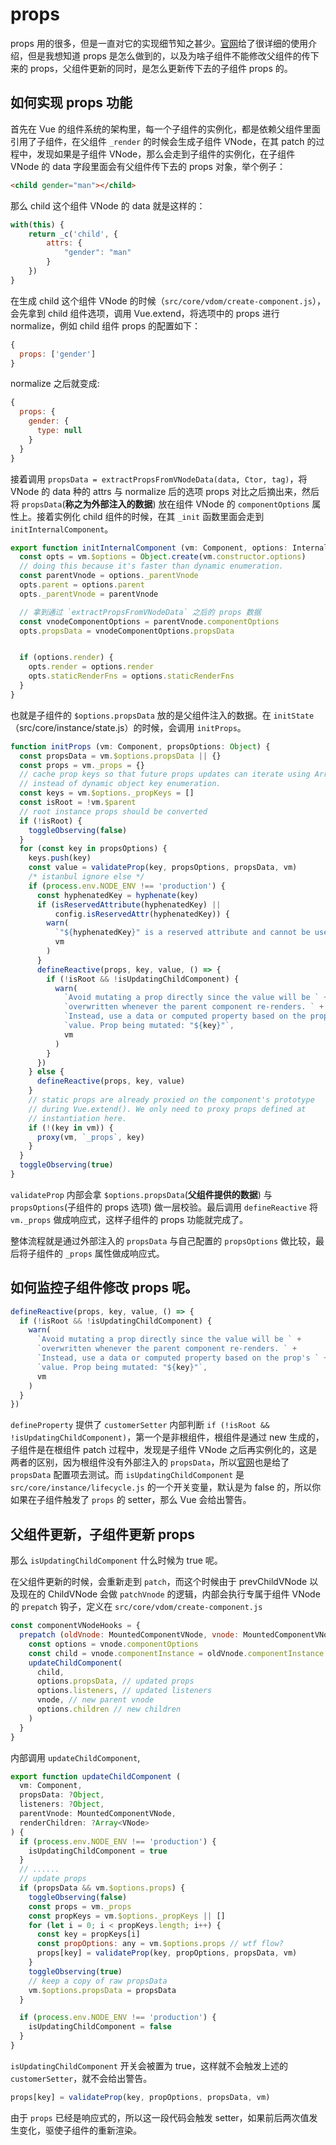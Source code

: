 # props

props 用的很多，但是一直对它的实现细节知之甚少。[官网](https://cn.vuejs.org/v2/guide/components-props.html#Prop-%E7%B1%BB%E5%9E%8B)给了很详细的使用介绍，但是我想知道 props 是怎么做到的，以及为啥子组件不能修改父组件的传下来的 props，父组件更新的同时，是怎么更新传下去的子组件 props 的。

## 如何实现 props 功能

首先在 Vue 的组件系统的架构里，每一个子组件的实例化，都是依赖父组件里面引用了子组件，在父组件 `_render` 的时候会生成子组件 VNode，在其 patch 的过程中，发现如果是子组件 VNode，那么会走到子组件的实例化，在子组件 VNode 的 data 字段里面会有父组件传下去的 props 对象，举个例子：

```html
<child gender="man"></child>
```

那么 child 这个组件 VNode 的 data 就是这样的：

```js
with(this) {
    return _c('child', {
        attrs: {
            "gender": "man"
        }
    })
}
```

在生成 child 这个组件 VNode 的时候（`src/core/vdom/create-component.js`），会先拿到 child 组件选项，调用 Vue.extend，将选项中的 props 进行 normalize，例如 child 组件 props 的配置如下：

```js
{
  props: ['gender']
}
```

normalize 之后就变成:

```js
{
  props: {
    gender: {
      type: null
    }
  }
}
```

接着调用 `propsData = extractPropsFromVNodeData(data, Ctor, tag)`，将 VNode 的 data 种的 attrs 与 normalize 后的选项 props 对比之后摘出来，然后将 `propsData`(**称之为外部注入的数据**) 放在组件 VNode 的 `componentOptions` 属性上。接着实例化 child 组件的时候，在其 `_init` 函数里面会走到 `initInternalComponent`。

```js
export function initInternalComponent (vm: Component, options: InternalComponentOptions) {
  const opts = vm.$options = Object.create(vm.constructor.options)
  // doing this because it's faster than dynamic enumeration.
  const parentVnode = options._parentVnode
  opts.parent = options.parent
  opts._parentVnode = parentVnode

  // 拿到通过 `extractPropsFromVNodeData` 之后的 props 数据
  const vnodeComponentOptions = parentVnode.componentOptions
  opts.propsData = vnodeComponentOptions.propsData


  if (options.render) {
    opts.render = options.render
    opts.staticRenderFns = options.staticRenderFns
  }
}
```

也就是子组件的 `$options.propsData` 放的是父组件注入的数据。在 `initState`（src/core/instance/state.js）的时候，会调用 `initProps`。

```js
function initProps (vm: Component, propsOptions: Object) {
  const propsData = vm.$options.propsData || {}
  const props = vm._props = {}
  // cache prop keys so that future props updates can iterate using Array
  // instead of dynamic object key enumeration.
  const keys = vm.$options._propKeys = []
  const isRoot = !vm.$parent
  // root instance props should be converted
  if (!isRoot) {
    toggleObserving(false)
  }
  for (const key in propsOptions) {
    keys.push(key)
    const value = validateProp(key, propsOptions, propsData, vm)
    /* istanbul ignore else */
    if (process.env.NODE_ENV !== 'production') {
      const hyphenatedKey = hyphenate(key)
      if (isReservedAttribute(hyphenatedKey) ||
          config.isReservedAttr(hyphenatedKey)) {
        warn(
          `"${hyphenatedKey}" is a reserved attribute and cannot be used as component prop.`,
          vm
        )
      }
      defineReactive(props, key, value, () => {
        if (!isRoot && !isUpdatingChildComponent) {
          warn(
            `Avoid mutating a prop directly since the value will be ` +
            `overwritten whenever the parent component re-renders. ` +
            `Instead, use a data or computed property based on the prop's ` +
            `value. Prop being mutated: "${key}"`,
            vm
          )
        }
      })
    } else {
      defineReactive(props, key, value)
    }
    // static props are already proxied on the component's prototype
    // during Vue.extend(). We only need to proxy props defined at
    // instantiation here.
    if (!(key in vm)) {
      proxy(vm, `_props`, key)
    }
  }
  toggleObserving(true)
}
```

`validateProp` 内部会拿 `$options.propsData`(**父组件提供的数据**) 与 `propsOptions`(子组件的 props 选项) 做一层校验。最后调用 `defineReactive` 将 `vm._props` 做成响应式，这样子组件的 props 功能就完成了。

整体流程就是通过外部注入的 `propsData` 与自己配置的 `propsOptions` 做比较，最后将子组件的 `_props` 属性做成响应式。

## 如何监控子组件修改 props 呢。

```js
defineReactive(props, key, value, () => {
  if (!isRoot && !isUpdatingChildComponent) {
    warn(
      `Avoid mutating a prop directly since the value will be ` +
      `overwritten whenever the parent component re-renders. ` +
      `Instead, use a data or computed property based on the prop's ` +
      `value. Prop being mutated: "${key}"`,
      vm
    )
  }
})
```

`defineProperty` 提供了 `customerSetter` 内部判断 `if (!isRoot && !isUpdatingChildComponent)`，第一个是非根组件，根组件是通过 new 生成的，子组件是在根组件 patch 过程中，发现是子组件 VNode 之后再实例化的，这是两者的区别，因为根组件没有外部注入的 `propsData`，所以[官网](https://cn.vuejs.org/v2/api/#propsData)也是给了 `propsData` 配置项去测试。而 `isUpdatingChildComponent` 是 `src/core/instance/lifecycle.js` 的一个开关变量，默认是为 false 的，所以你如果在子组件触发了 `props` 的 setter，那么 Vue 会给出警告。

## 父组件更新，子组件更新 props

那么 `isUpdatingChildComponent` 什么时候为 true 呢。

在父组件更新的时候，会重新走到 `patch`，而这个时候由于 prevChildVNode 以及现在的 ChildVNode 会做 `patchVnode` 的逻辑，内部会执行专属于组件 VNode 的 `prepatch` 钩子，定义在 `src/core/vdom/create-component.js`

```js
const componentVNodeHooks = {
  prepatch (oldVnode: MountedComponentVNode, vnode: MountedComponentVNode) {
    const options = vnode.componentOptions
    const child = vnode.componentInstance = oldVnode.componentInstance
    updateChildComponent(
      child,
      options.propsData, // updated props
      options.listeners, // updated listeners
      vnode, // new parent vnode
      options.children // new children
    )
  }
}
```

内部调用 `updateChildComponent`,

```js
export function updateChildComponent (
  vm: Component,
  propsData: ?Object,
  listeners: ?Object,
  parentVnode: MountedComponentVNode,
  renderChildren: ?Array<VNode>
) {
  if (process.env.NODE_ENV !== 'production') {
    isUpdatingChildComponent = true
  }
  // ......
  // update props
  if (propsData && vm.$options.props) {
    toggleObserving(false)
    const props = vm._props
    const propKeys = vm.$options._propKeys || []
    for (let i = 0; i < propKeys.length; i++) {
      const key = propKeys[i]
      const propOptions: any = vm.$options.props // wtf flow?
      props[key] = validateProp(key, propOptions, propsData, vm)
    }
    toggleObserving(true)
    // keep a copy of raw propsData
    vm.$options.propsData = propsData
  }

  if (process.env.NODE_ENV !== 'production') {
    isUpdatingChildComponent = false
  }
}
```

`isUpdatingChildComponent` 开关会被置为 true，这样就不会触发上述的 `customerSetter`，就不会给出警告。

```js
props[key] = validateProp(key, propOptions, propsData, vm)
```

由于 `props` 已经是响应式的，所以这一段代码会触发 setter，如果前后两次值发生变化，驱使子组件的重新渲染。

